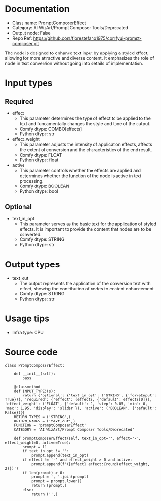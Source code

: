 # Documentation
- Class name: PromptComposerEffect
- Category: AI WizArt/Prompt Composer Tools/Deprecated
- Output node: False
- Repo Ref: https://github.com/florestefano1975/comfyui-prompt-composer.git

The node is designed to enhance text input by applying a styled effect, allowing for more attractive and diverse content. It emphasizes the role of node in text conversion without going into details of implementation.

# Input types
## Required
- effect
    - This parameter determines the type of effect to be applied to the text and fundamentally changes the style and tone of the output.
    - Comfy dtype: COMBO[effects]
    - Python dtype: str
- effect_weight
    - This parameter adjusts the intensity of application effects, affects the extent of conversion and the characteristics of the end result.
    - Comfy dtype: FLOAT
    - Python dtype: float
- active
    - This parameter controls whether the effects are applied and determines whether the function of the node is active in text processing.
    - Comfy dtype: BOOLEAN
    - Python dtype: bool
## Optional
- text_in_opt
    - This parameter serves as the basic text for the application of styled effects. It is important to provide the content that nodes are to be converted.
    - Comfy dtype: STRING
    - Python dtype: str

# Output types
- text_out
    - The output represents the application of the conversion text with effect, showing the contribution of nodes to content enhancement.
    - Comfy dtype: STRING
    - Python dtype: str

# Usage tips
- Infra type: CPU

# Source code
```
class PromptComposerEffect:

    def __init__(self):
        pass

    @classmethod
    def INPUT_TYPES(s):
        return {'optional': {'text_in_opt': ('STRING', {'forceInput': True})}, 'required': {'effect': (effects, {'default': effects[0]}), 'effect_weight': ('FLOAT', {'default': 1, 'step': 0.05, 'min': 0, 'max': 1.95, 'display': 'slider'}), 'active': ('BOOLEAN', {'default': False})}}
    RETURN_TYPES = ('STRING',)
    RETURN_NAMES = ('text_out',)
    FUNCTION = 'promptComposerEffect'
    CATEGORY = 'AI WizArt/Prompt Composer Tools/Deprecated'

    def promptComposerEffect(self, text_in_opt='', effect='-', effect_weight=0, active=True):
        prompt = []
        if text_in_opt != '':
            prompt.append(text_in_opt)
        if effect != '-' and effect_weight > 0 and active:
            prompt.append(f'({effect} effect:{round(effect_weight, 2)})')
        if len(prompt) > 0:
            prompt = ', '.join(prompt)
            prompt = prompt.lower()
            return (prompt,)
        else:
            return ('',)
```